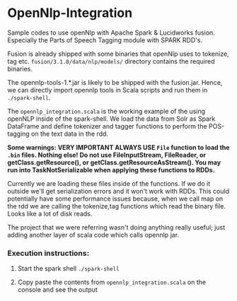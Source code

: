 # OpenNlp-Integration
Sample codes to use openNlp with Apache Spark &amp; Lucidworks fusion. Especially the Parts of Speech Tagging module with SPARK RDD's.

Fusion is already shipped with some binaries that openNlp uses to tokenize, tag etc. ```fusion/3.1.0/data/nlp/models/``` directory contains the required binaries.

The opennlp-tools-1.*.jar is likely to be shipped with the fusion.jar. Hence, we can directly import opennlp tools in Scala scripts and run them in `./spark-shell`.

The `opennlp_integration.scala` is the working example of the using openNLP inside of the spark-shell. We load the data from Solr as Spark DataFrame and define tokenizer and tagger functions to perform the POS-tagging on the text data in the rdd.

**Some warnings: VERY IMPORTANT ALWAYS USE `File` function to load the `.bin` files. Nothing else! 
 Do not use FileInputStream, FileReader, or getClass.getResource(), or getClass.getResourceAsStream(). You may run into TaskNotSerializable when applying these functions to RDDs.**
 
Currently we are loading these files inside of the functions. If we do it outside we'll get serialization errors and it won't work with RDDs. This could potentially have some performance issues because, when we call map on the rdd we are calling the tokenize,tag functions which read the binary file. Looks like a lot of disk reads.

The project that we were referring wasn't doing anything really useful; just adding another layer of scala code which calls opennlp jar.

### Execution instructions:
1. Start the spark shell
`./spark-shell`

2. Copy paste the contents from `opennlp_integration.scala` on the console and see the output
